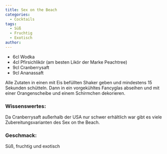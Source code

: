 ```yaml
---
title: Sex on the Beach
categories:
  - Cocktails
tags:
  - Süß
  - Fruchtig
  - Exotisch
author: 
---
```



- 6cl Wodka
- 4cl Pfirsichlikör (am besten Likör der Marke Peachtree)
- 9cl Cranberrysaft
- 9cl Ananassaft


Alle Zutaten in einen mit Eis befüllten Shaker geben und mindestens 15 Sekunden schütteln. 
Dann in ein vorgekühltes Fancyglas abseihen und mit einer Orangenscheibe und einem Schirmchen dekorieren. 


### Wissenswertes:
Da Cranberrysaft außerhalb der USA nur schwer erhältlich war gibt es viele Zubereitungsvarianten des Sex on the Beach.

### Geschmack:
Süß, fruchtig und exotisch
